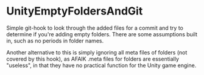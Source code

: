 # UnityEmptyFoldersAndGit
Simple git-hook to look through the added files for a commit and try to determine if you're adding empty folders. There are some assumptions built in, such as no periods in folder names.

Another alternative to this is simply ignoring all meta files of folders (not covered by this hook), as AFAIK .meta files for folders are essentially "useless", in that they have no practical function for the Unity game engine.
